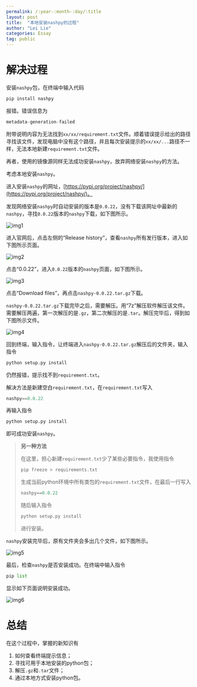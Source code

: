 ```yaml
---
permalink: /:year-:month-:day/:title
layout: post
title:  "本地安装nashpy的过程"
author: "Lei Lie"
categories: Essay
tag: public
---
```


# 解决过程

安装`nashpy`包，在终端中输入代码

```python
pip install nashpy
```

报错。错误信息为

```python
metadata-generation-failed
```

附带说明内容为无法找到`xx/xx/requirement.txt`文件。顺着错误提示给出的路径寻找该文件，发现电脑中没有这个路径，并且每次安装提示的`xx/xx/...`路径不一样，无法本地新建`requirement.txt`文件。

再者，使用的镜像源同样无法成功安装`nashpy`，放弃网络安装`nashpy`的方法。

考虑本地安装`nashpy`。

进入安装`nashpy`的网址，[https://pypi.org/project/nashpy/](https://pypi.org/project/nashpy/)。

发现网络安装`nashpy`时自动安装的版本是`0.0.22`，没有下载该网址中最新的`nashpy`，寻找`0.0.22`版本的`nashpy`下载，如下图所示。

![img1](./../images/img-2024-04-11/img1.jpg)

进入官网后，点击左侧的“Release history”，查看`nashpy`所有发行版本，进入如下图所示页面。

![img2](./../images/img-2024-04-11/img2.jpg)

点击“0.0.22”，进入`0.0.22`版本的`nashpy`页面，如下图所示。

![img3](./../images/img-2024-04-11/img3.jpg)

点击“Download files”，再点击`nashpy-0.0.22.tar.gz`下载。

`nashpy-0.0.22.tar.gz`下载完毕之后，需要解压。用“7z”解压软件解压该文件。需要解压两遍，第一次解压的是`.gz`，第二次解压的是`.tar`。解压完毕后，得到如下图所示文件。

![img4](./../images/img-2024-04-11/img4.jpg)

回到终端，输入指令，让终端进入`nashpy-0.0.22.tar.gz`解压后的文件夹，输入指令

```python
python setup.py install
```

仍然报错，提示找不到`requirement.txt`。

解决方法是新建空白`requirement.txt`，在`requirement.txt`写入

```python
nashpy==0.0.22
```

再输入指令

```python
python setup.py install
```

即可成功安装`nashpy`。

> **另一种方法**
>
> 在这里，担心新建`requirement.txt`少了某些必要指令，我使用指令
>
> ```python
> pip freeze > requirements.txt
> ```
>
> 生成当前python环境中所有类包的`requirement.txt`文件，在最后一行写入
>
> ```python
> nashpy==0.0.22
> ```
>
> 随后输入指令
>
> ```python
> python setup.py install
> ```
>
> 进行安装。

`nashpy`安装完毕后，原有文件夹会多出几个文件，如下图所示。

![img5](./../images/img-2024-04-11/img5.jpg)

最后，检查`nashpy`是否安装成功。在终端中输入指令

```python
pip list
```

显示如下页面说明安装成功。

![img6](./../images/img-2024-04-11/img6.jpg)

# 总结

在这个过程中，掌握的新知识有

1. 如何查看终端提示信息；
2. 寻找可用于本地安装的python包；
3. 解压`.gz`和`.tar`文件；
4. 通过本地方式安装python包。